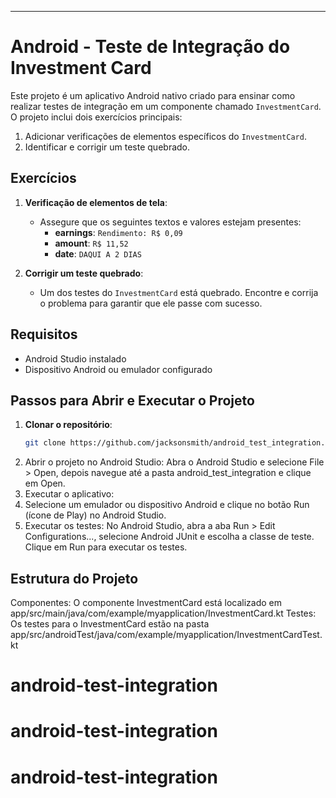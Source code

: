 
---
# Android - Teste de Integração do Investment Card

Este projeto é um aplicativo Android nativo criado para ensinar como realizar testes de integração em um componente chamado `InvestmentCard`. O projeto inclui dois exercícios principais:

1. Adicionar verificações de elementos específicos do `InvestmentCard`.
2. Identificar e corrigir um teste quebrado.

## Exercícios

1. **Verificação de elementos de tela**:
   - Assegure que os seguintes textos e valores estejam presentes:
     - **earnings**: `Rendimento: R$ 0,09`
     - **amount**: `R$ 11,52`
     - **date**: `DAQUI A 2 DIAS`

2. **Corrigir um teste quebrado**:
   - Um dos testes do `InvestmentCard` está quebrado. Encontre e corrija o problema para garantir que ele passe com sucesso.

## Requisitos

- Android Studio instalado
- Dispositivo Android ou emulador configurado

## Passos para Abrir e Executar o Projeto

1. **Clonar o repositório**:
   ```bash
   git clone https://github.com/jacksonsmith/android_test_integration.git
   ```
2. Abrir o projeto no Android Studio:
Abra o Android Studio e selecione File > Open,
 depois navegue até a pasta android_test_integration e clique em Open.
4. Executar o aplicativo:
5. Selecione um emulador ou dispositivo Android e clique no botão Run (ícone de Play) no Android Studio.
6. Executar os testes:
    No Android Studio, abra a aba Run > Edit Configurations..., selecione Android JUnit e escolha a classe de teste.
    Clique em Run para executar os testes.

## Estrutura do Projeto

Componentes: O componente InvestmentCard está localizado em app/src/main/java/com/example/myapplication/InvestmentCard.kt
Testes: Os testes para o InvestmentCard estão na pasta app/src/androidTest/java/com/example/myapplication/InvestmentCardTest.kt
# android-test-integration
# android-test-integration
# android-test-integration
